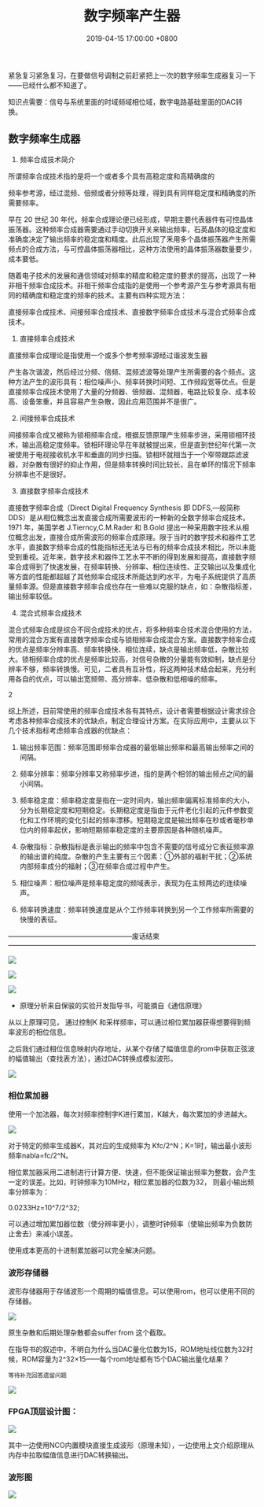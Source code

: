 ﻿---
layout: post
title:  "数字频率产生器"
date:   2019-04-15 17:00:00 +0800
categories: Routine
---
紧急复习紧急复习，在要做信号调制之前赶紧把上一次的数字频率生成器复习一下——已经什么都不知道了。

知识点需要：信号与系统里面的时域频域相位域，数字电路基础里面的DAC转换。

## 数字频率生成器

1.	频率合成技术简介

所谓频率合成技术指的是将一个或者多个具有高稳定度和高精确度的

频率参考源，经过混频、倍频或者分频等处理，得到具有同样稳定度和精确度的所需要频率。

早在 20 世纪 30 年代，频率合成理论便已经形成，早期主要代表器件有可控晶体振荡器。这种频率合成器需要通过手动切换开关来输出频率，石英晶体的稳定度和准确度决定了输出频率的稳定度和精度。此后出现了釆用多个晶体振荡器产生所需频点的合成方法，与可控晶体振荡器相比，这种方法使用的晶体振荡器数量要少，成本要低。

随着电子技术的发展和通信领域对频率的精度和稳定度的要求的提高，出现了一种非相干频率合成技术。非相干频率合成指的是使用一个参考源产生与参考源具有相同的精确度和稳定度的频率的技术。主要有四种实现方法：
 

直接频率合成技术、间接频率合成技术、直接数字频率合成技术与混合式频率合成技术。

1)	直接频率合成技术

直接频率合成理论是指使用一个或多个参考频率源经过谐波发生器

产生各次谐波，然后经过分频、倍频、混频滤波等处理产生所需要的各个频点。这种方法产生的波形具有：相位噪声小、频率转换时间短、工作频段宽等优点。但是直接频率合成技术使用了大量的分频器、倍频器、混频器，电路比较复杂、成本较高、设备笨重，并且容易产生杂散，因此应用范围并不是很广。

2)	间接频率合成技术

间接频率合成又被称为锁相频率合成，根据反馈原理产生频率步进，采用锁相环技术，输出高稳定度频率。锁相环理论早在年就被提出来，但是直到世纪年代第一次被使用于电视接收机水平和垂直的同步扫描。锁相环就相当于一个窄带跟踪滤波器，对杂散有很好的抑止作用，但是频率转换时间比较长，且在单环的情况下频率分辨率也不是很好。

3)	直接数字频率合成技术

直接数字频率合成（Direct Digital Frequency Synthesis 即 DDFS,—般简称 DDS）是从相位概念出发直接合成所需要波形的一种新的全数字频率合成技术。1971 年，美国学者 J.Tierncy,C.M.Rader 和 B.Gold 提出一种采用数字技术从相位概念出发，直接合成所需波形的频率合成原理。限于当时的数字技术和器件工艺水平，直接数字频率合成的性能指标还无法与已有的频率合成技术相比，所以未能受到重视。近年来，数字技术和器件工艺水平不断的得到发展和提高，直接数字频率合成得到了快速发展，在频率转换、分辨率、相位连续性、正交输出以及集成化等方面的性能都超越了其他频率合成技术所能达到旳水平，为电子系统提供了高质量频率源。但是直接数字频率合成也存在一些难以克服的缺点，如：杂散指标差，输出频率较低。

4)	混合式频率合成技术

混合式频率合成是综合不同合成技术的优点，将多种频率合技术混合使用的方法，常用的混合方案有直接数字频率合成与锁相频率合成混合方案。直接数字频率合成的优点是频率分辨率高、频率转换快、相位连续，缺点是输出频率低，杂散比较大。锁相频率合成的优点是频率比较高，对信号杂散的分量能有效抑制，缺点是分辨率不够，频率转换慢。可见，二者具有互补性，将这两种技术结合起来，充分利用各自的优点，可以输出宽频带、高分辨率、低杂散和低相噪的频率。


2

综上所述，目前常使用的频率合成技术各有其特点，设计者需要根据设计需求综合考虑各种频率合成技术的优缺点，制定合理设计方案。在实际应用中，主要从以下几个技术指标考虑频率合成器的优缺点：

1)	输出频率范围：频率范围即频率合成器的最低输出频率和最高输出频率之间的间隔。

2)	频率分辨率：频率分辨率又称频率步进，指的是两个相邻的输出频点之间的最小间隔。

3)	频率稳定度：频率稳定度是指在一定时间内，输出频率偏离标准频率的大小，分为长期稳定度和短期稳定。长期稳定度是指由于元件老化引起的元件参数变化和工作环境的变化引起的频率漂移。短期稳定度是输出频率在秒或者毫秒单位内的频率起伏，影响短期频率稳定度的主要原因是各种随机噪声。

4)	杂散指标：杂散指标是表示输出的频率中包含不需要的信号成分它表征频率源的输出谱的纯度。杂散的产生主要有三个因素：①外部的福射干扰；②系统内部频率成分的福射；③在频率合成过程中产生。

5)	相位噪声：相位噪声是频率稳定度的频域表示，表现为在主频两边的连续噪声。

6)	频率转换速度：频率转换速度是从个工作频率转换到另一个工作频率所需要的快慢的表征。

——————————————————废话结束————————————————————————————————————

![](/img/image16.png)


![](/img/image17.png)


![](/img/image18.png)

* 原理分析来自保骏的实验开发指导书，可能摘自《通信原理》

从以上原理可见， 通过控制K 和采样频率，可以通过相位累加器获得想要得到频率波形的相位信息。

之后我们通过相位信息映射内存地址，从某个存储了幅值信息的rom中获取正弦波的幅值输出（查找表方法），通过DAC转换成模拟波形。

![](/img/image19.png)

### 相位累加器

使用一个加法器，每次对频率控制字K进行累加，K越大，每次累加的步进越大。

![](/img/image20.png)

对于特定的频率生成器K，其对应的生成频率为 Kfc/2^N；K=1时，输出最小波形频率nabla=fc/2^N。

相位累加器采用二进制进行计算方便、快速，但不能保证输出频率为整数，会产生一定的误差。比如，时钟频率为10MHz，相位累加器的位数为32，
则最小输出频率分辨率为：

0.0233Hz=10^7/2^32;

可以通过增加累加器位数（使分辨率更小），调整时钟频率（使输出频率为负数防止舍去）来减小误差。

使用成本更高的十进制累加器可以完全解决问题。

### 波形存储器

波形存储器用于存储波形一个周期的幅值信息。可以使用rom，也可以使用不同的存储器。

![](/img/image21.png)

原生杂散和后期处理杂散都会suffer from 这个截取。

在指导书的叙述中，不明白为什么当DAC量化位数为15，ROM地址线位数为32时候，ROM容量为2^32×15——每个rom地址都有15个DAC输出量化结果？

```
等待补充回答遗留问题
```

![](/img/mangqu.jpg)

### FPGA顶层设计图：

![](/img/image22.png)

其中一边使用NCO内置模块直接生成波形（原理未知），一边使用上文介绍原理从内存中拉取幅值信息进行DAC转换输出。

### 波形图

![](/img/image23.png)


























